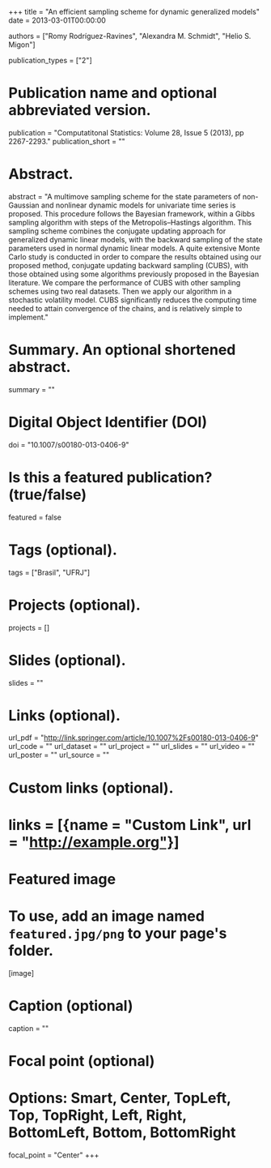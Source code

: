 +++
title = "An efficient sampling scheme for dynamic generalized models"
date = 2013-03-01T00:00:00

authors = ["Romy Rodríguez-Ravines", "Alexandra M. Schmidt", "Helio S. Migon"]

publication_types = ["2"]

# Publication name and optional abbreviated version.
publication = "Computatitonal Statistics: Volume 28, Issue 5 (2013), pp 2267-2293."
publication_short = ""

# Abstract.
abstract = "A multimove sampling scheme for the state parameters of non-Gaussian and nonlinear dynamic models for univariate time series is proposed. This procedure follows the Bayesian framework, within a Gibbs sampling algorithm with steps of the Metropolis–Hastings algorithm. This sampling scheme combines the conjugate updating approach for generalized dynamic linear models, with the backward sampling of the state parameters used in normal dynamic linear models. A quite extensive Monte Carlo study is conducted in order to compare the results obtained using our proposed method, conjugate updating backward sampling (CUBS), with those obtained using some algorithms previously proposed in the Bayesian literature. We compare the performance of CUBS with other sampling schemes using two real datasets. Then we apply our algorithm in a stochastic volatility model. CUBS significantly reduces the computing time needed to attain convergence of the chains, and is relatively simple to implement."

# Summary. An optional shortened abstract.
summary = ""

# Digital Object Identifier (DOI)
doi = "10.1007/s00180-013-0406-9"

# Is this a featured publication? (true/false)
featured = false

# Tags (optional).
tags = ["Brasil", "UFRJ"]

# Projects (optional).
projects = []

# Slides (optional).
slides = ""

# Links (optional).
url_pdf = "http://link.springer.com/article/10.1007%2Fs00180-013-0406-9"
url_code = ""
url_dataset = ""
url_project = ""
url_slides = ""
url_video = ""
url_poster = ""
url_source = ""

# Custom links (optional).
# links = [{name = "Custom Link", url = "http://example.org"}]

# Featured image
# To use, add an image named `featured.jpg/png` to your page's folder. 
[image]
  # Caption (optional)
  caption = ""

  # Focal point (optional)
  # Options: Smart, Center, TopLeft, Top, TopRight, Left, Right, BottomLeft, Bottom, BottomRight
  focal_point = "Center"
+++

